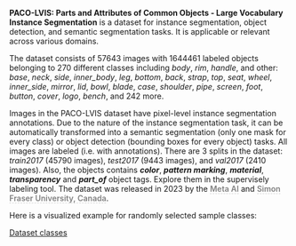 **PACO-LVIS: Parts and Attributes of Common Objects - Large Vocabulary Instance Segmentation** is a dataset for instance segmentation, object detection, and semantic segmentation tasks. It is applicable or relevant across various domains. 

The dataset consists of 57643 images with 1644461 labeled objects belonging to 270 different classes including *body*, *rim*, *handle*, and other: *base*, *neck*, *side*, *inner_body*, *leg*, *bottom*, *back*, *strap*, *top*, *seat*, *wheel*, *inner_side*, *mirror*, *lid*, *bowl*, *blade*, *case*, *shoulder*, *pipe*, *screen*, *foot*, *button*, *cover*, *logo*, *bench*, and 242 more.

Images in the PACO-LVIS dataset have pixel-level instance segmentation annotations. Due to the nature of the instance segmentation task, it can be automatically transformed into a semantic segmentation (only one mask for every class) or object detection (bounding boxes for every object) tasks. All images are labeled (i.e. with annotations). There are 3 splits in the dataset: *train2017* (45790 images), *test2017* (9443 images), and *val2017* (2410 images). Also, the objects contains ***color***, ***pattern marking***, ***material***, ***transparency*** and ***part_of*** object tags. Explore them in the supervisely labeling tool. The dataset was released in 2023 by the <span style="font-weight: 600; color: grey; border-bottom: 1px dashed #d3d3d3;">Meta AI</span> and <span style="font-weight: 600; color: grey; border-bottom: 1px dashed #d3d3d3;">Simon Fraser University, Canada</span>.

Here is a visualized example for randomly selected sample classes:

[Dataset classes](https://github.com/dataset-ninja/paco-lvis/raw/main/visualizations/classes_preview.webm)
